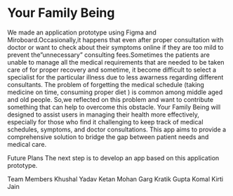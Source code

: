 # Your Family Being 
We made an application prototype using Figma and Miroboard.Occasionally,it happens that even after proper consultation with doctor or want to check about their symptoms online if they are too mild to prevent the”unnecessary” consulting fees.Sometimes the patients are unable to manage all the medical requirements that are needed to be taken care of  for proper recovery and sometime, it become difficult to select a specialist for the particular illness due to less awarness regarding different consultants. The problem of forgetting the medical schedule (taking medicine on time, consuming proper diet ) is common among middle aged  and old people. So,we reflected on this problem and want to contribute something that can help to overcome this obstacle.
Your Family Being will designed to assist users in managing their health more effectively, especially for those who find it challenging to keep track of medical schedules, symptoms, and doctor consultations. This app aims to provide a comprehensive solution to bridge the gap between patient needs and medical care.


Future Plans
The next step is to develop an app based on this application prototype.

Team Members
Khushal Yadav
Ketan Mohan Garg
Kratik Gupta
Komal
Kirti Jain

